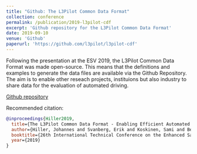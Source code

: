 ```yaml
---
title: "Github: The L3Pilot Common Data Format"
collection: conference
permalink: /publication/2019-l3pilot-cdf
excerpt: 'Github repository for the L3Pilot Common Data Format'
date: 2019-09-10
venue: 'Github'
paperurl: 'https://github.com/l3pilot/l3pilot-cdf'
---
```


Following the presentation at the ESV 2019, the L3Pilot Common Data Format was made open-source.
This means that the definitions and examples to generate the data files are available via the Github Repository.
The aim is to enable other reseach projects, instituions but also industry to share data for the evaluation of automated driving.

[Github repository](https://github.com/l3pilot/l3pilot-cdf)

Recommended citation:
```bibtex
@inproceedings{Hiller2019,
  title={The L3Pilot Common Data Format - Enabling Efficient Automated Driving Data Analysis},
  author={Hiller, Johannes and Svanberg, Erik and Koskinen, Sami and Bellotti, Francesco and Osman, Nisrine},
  booktitle={26th International Technical Conference on the Enhanced Safety of Vehicles (ESV)},
  year={2019}
}
```
